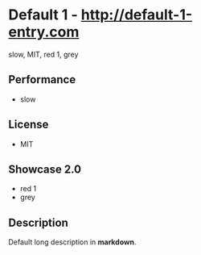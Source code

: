 # Default 1 - http://default-1-entry.com
slow, MIT, red 1, grey

## Performance
- slow

## License
- MIT

## Showcase 2.0
- red 1
- grey

## Description
Default long description in __markdown__.